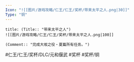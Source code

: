 ```yaml
---
Icon: "![[图片/游戏攻略/仁王/仁王/奖杯/带来太平之人.png|30]]"
Type: "铜"
---
```

```ad-common-bronze-trophy
title: (Title:: "带来太平之人")
![[图片/游戏攻略/仁王/仁王/奖杯/带来太平之人.png|100]]

(Comment:: "完成大坂之役・夏篇所有任务。")
```

#仁王/仁王/奖杯/DLC/元和偃武 #奖杯 #奖杯/铜
